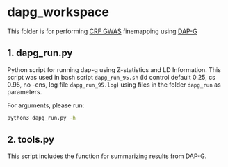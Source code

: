 # dapg_workspace

This folder is for performing [CRF GWAS](https://www.nature.com/articles/s42003-020-01497-w) finemapping using [DAP-G](https://github.com/xqwen/dap)

## 1. dapg_run.py
Python script for running dap-g using Z-statistics and LD Information. This script was used in bash script `dapg_run_95.sh` (ld control default 0.25, cs 0.95, no -ens, log file `dapg_run_95.log`) using files in the folder `dapg_run` as parameters.

For arguments, please run:
```bash
python3 dapg_run.py -h
```

## 2. tools.py
This script includes the function for summarizing results from DAP-G.